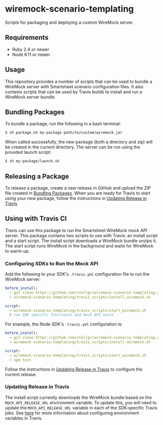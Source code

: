 # wiremock-scenario-templating
Scripts for packaging and deploying a custom WireMock server.

## Requirements
* Ruby 2.4 or newer
* Node 6.11 or newer

## Usage
This repository provides a number of scripts that can be used to bundle a WireMock server with Smartsheet scenario configuration files. It also contains scripts that can be used by Travis builds to install and run a WireMock server bundle.

## Bundling Packages
To bundle a package, run the following in a bash terminal:

```bash
$ sh package.sh my-package path/to/custom/wiremock.jar
```

When called successfully, the new package (both a directory and zip) will be created in the current directory. The server can be run using the provided launch script:

```bash
$ sh my-package/launch.sh
```

## Releasing a Package
To release a package, create a new release in GitHub and upload the ZIP file created in [Bundling Packages](#bundling-packages). When you are ready for Travis to start using your new package, follow the instructions in [Updating Release in Travis](#updating-release-in-travis)

## Using with Travis CI
Travis can use this package to run the Smartsheet WireMock mock API server. This package contains two scripts to use with Travis: an install script and a start script. The install script downloads a WireMock bundle unzips it. The start script runs WireMock in the background and waits for WireMock to warm-up.

### Configuring SDKs to Run the Mock API
Add the following to your SDK's `.travis.yml` configuration file to run the WireMock server:

```yaml
before_install:
  - git clone https://github.com/stollgr/wiremock-scenario-templating.git
  - wiremock-scenario-templating/travis_scripts/install_wiremock.sh

script:
  - wiremock-scenario-templating/travis_scripts/start_wiremock.sh
  # run SDK specific functional and mock API tests
```

For example, the Node SDK's `.travis.yml` configuration is:

```yaml
before_install:
  - git clone https://github.com/stollgr/wiremock-scenario-templating.git
  - wiremock-scenario-templating/travis_scripts/install_wiremock.sh

script:
  - wiremock-scenario-templating/travis_scripts/start_wiremock.sh
  - npm test
```

Follow the instructions in [Updating Release in Travis](#updating-release-in-travis) to configure the current release.

### Updating Release in Travis
The install script currently downloads the WireMock bundle based on the `MOCK_API_RELEASE_URL` environment variable. To update this, you will need to update the `MOCK_API_RELEASE_URL` variable in each of the SDK-specific Travis jobs. See [here](https://docs.travis-ci.com/user/environment-variables/#Defining-Variables-in-Repository-Settings) for more information about configuring environment variables in Travis.
